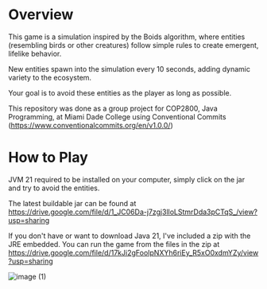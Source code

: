 # Overview
This game is a simulation inspired by the Boids algorithm, where entities (resembling birds or other creatures) follow simple rules to create emergent, lifelike behavior.

New entities spawn into the simulation every 10 seconds, adding dynamic variety to the ecosystem.

Your goal is to avoid these entities as the player as long as possible.

This repository was done as a group project for COP2800, Java Programming, at Miami Dade College using Conventional Commits (https://www.conventionalcommits.org/en/v1.0.0/)

# How to Play
JVM 21 required to be installed on your computer, simply click on the jar and try to avoid the entities.

The latest buildable jar can be found at https://drive.google.com/file/d/1_JC06Da-j7zgj3lloLStmrDda3pCTqS_/view?usp=sharing

If you don't have or want to download Java 21, I've included a zip with the JRE embedded. You can run the game from the files in the zip at https://drive.google.com/file/d/17kJi2gFooIpNXYh6riEy_R5xO0xdmYZy/view?usp=sharing

![image (1)](https://github.com/user-attachments/assets/d64f9f59-5438-4cfc-b2c7-b2321bf01a87)
